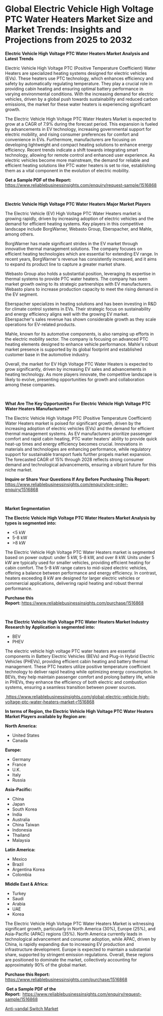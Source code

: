 <p><h1>Global Electric Vehicle High Voltage PTC Water Heaters Market Size and Market Trends: Insights and Projections from 2025 to 2032</h1></p><p><strong>Electric Vehicle High Voltage PTC Water Heaters Market Analysis and Latest Trends</strong></p>
<p><p>Electric Vehicle High Voltage PTC (Positive Temperature Coefficient) Water Heaters are specialized heating systems designed for electric vehicles (EVs). These heaters use PTC technology, which enhances efficiency and safety by automatically regulating temperature. They play a crucial role in providing cabin heating and ensuring optimal battery performance in varying environmental conditions. With the increasing demand for electric vehicles, driven by a global push towards sustainability and reduced carbon emissions, the market for these water heaters is experiencing significant growth.</p><p>The Electric Vehicle High Voltage PTC Water Heaters Market is expected to grow at a CAGR of 7.9% during the forecast period. This expansion is fueled by advancements in EV technology, increasing governmental support for electric mobility, and rising consumer preferences for comfort and convenience in EVs. Furthermore, manufacturers are focusing on developing lightweight and compact heating solutions to enhance energy efficiency. Recent trends indicate a shift towards integrating smart technology, allowing for remote control and enhanced user experience. As electric vehicles become more mainstream, the demand for reliable and efficient heating solutions like PTC water heaters is set to rise, establishing them as a vital component in the evolution of electric mobility.</p></p>
<p><strong>Get a Sample PDF of the Report:&nbsp;</strong> <a href="https://www.reliablebusinessinsights.com/enquiry/request-sample/1516868?utm_campaign=2811&utm_medium=2&utm_source=Github&utm_content=ia&utm_term=30032025&utm_id=electric-vehicle-high-voltage-ptc-water-heaters">https://www.reliablebusinessinsights.com/enquiry/request-sample/1516868</a></p>
<p>&nbsp;</p>
<p><strong>Electric Vehicle High Voltage PTC Water Heaters Major Market Players</strong></p>
<p><p>The Electric Vehicle (EV) High Voltage PTC Water Heaters market is growing rapidly, driven by increasing adoption of electric vehicles and the demand for efficient heating systems. Key players in this competitive landscape include BorgWarner, Webasto Group, Eberspacher, and Mahle, among others.</p><p>BorgWarner has made significant strides in the EV market through innovative thermal management solutions. The company focuses on efficient heating technologies which are essential for extending EV range. In recent years, BorgWarner's revenue has consistently increased, and it aims to expand its product line to capture a greater market share.</p><p>Webasto Group also holds a substantial position, leveraging its expertise in thermal systems to provide PTC water heaters. The company has seen market growth owing to its strategic partnerships with EV manufacturers. Webasto plans to increase production capacity to meet the rising demand in the EV segment.</p><p>Eberspacher specializes in heating solutions and has been investing in R&D for climate control systems in EVs. Their strategic focus on sustainability and energy efficiency aligns well with the growing EV market. Eberspacher's sales revenue has shown considerable growth as they scale operations for EV-related products.</p><p>Mahle, known for its automotive components, is also ramping up efforts in the electric mobility sector. The company is focusing on advanced PTC heating elements designed to enhance vehicle performance. Mahle's robust market presence is supported by its global footprint and established customer base in the automotive industry.</p><p>Overall, the market for EV High Voltage PTC Water Heaters is expected to grow significantly, driven by increasing EV sales and advancements in heating technology. As more players innovate, the competitive landscape is likely to evolve, presenting opportunities for growth and collaboration among these companies.</p></p>
<p>&nbsp;</p>
<p><strong>What Are The Key Opportunities For Electric Vehicle High Voltage PTC Water Heaters Manufacturers?</strong></p>
<p><p>The Electric Vehicle High Voltage PTC (Positive Temperature Coefficient) Water Heaters market is poised for significant growth, driven by the increasing adoption of electric vehicles (EVs) and the demand for efficient thermal management systems. As EV manufacturers prioritize passenger comfort and rapid cabin heating, PTC water heaters' ability to provide quick heat-up times and energy efficiency becomes crucial. Innovations in materials and technologies are enhancing performance, while regulatory support for sustainable transport fuels further propels market expansion. The forecasted CAGR of 15% through 2028 reflects strong consumer demand and technological advancements, ensuring a vibrant future for this niche market.</p></p>
<p><strong>Inquire or Share Your Questions If Any Before Purchasing This Report:</strong> <a href="https://www.reliablebusinessinsights.com/enquiry/pre-order-enquiry/1516868?utm_campaign=2811&utm_medium=2&utm_source=Github&utm_content=ia&utm_term=30032025&utm_id=electric-vehicle-high-voltage-ptc-water-heaters">https://www.reliablebusinessinsights.com/enquiry/pre-order-enquiry/1516868</a></p>
<p>&nbsp;</p>
<p><strong>Market Segmentation</strong></p>
<p><strong>The Electric Vehicle High Voltage PTC Water Heaters Market Analysis by types is segmented into:</strong></p>
<p><ul><li><5 kW</li><li>5-8 kW</li><li>>8 kW</li></ul></p>
<p><p>The Electric Vehicle High Voltage PTC Water Heaters market is segmented based on power output: under 5 kW, 5-8 kW, and over 8 kW. Units under 5 kW are typically used for smaller vehicles, providing efficient heating for cabin comfort. The 5-8 kW range caters to mid-sized electric vehicles, offering a balance between performance and energy efficiency. In contrast, heaters exceeding 8 kW are designed for larger electric vehicles or commercial applications, delivering rapid heating and robust thermal performance.</p></p>
<p><strong>Purchase this Report:&nbsp;</strong><a href="https://www.reliablebusinessinsights.com/purchase/1516868?utm_campaign=2811&utm_medium=2&utm_source=Github&utm_content=ia&utm_term=30032025&utm_id=electric-vehicle-high-voltage-ptc-water-heaters">https://www.reliablebusinessinsights.com/purchase/1516868</a></p>
<p>&nbsp;</p>
<p><strong>The Electric Vehicle High Voltage PTC Water Heaters Market Industry Research by Application is segmented into:</strong></p>
<p><ul><li>BEV</li><li>PHEV</li></ul></p>
<p><p>The electric vehicle high voltage PTC water heaters are essential components in Battery Electric Vehicles (BEVs) and Plug-in Hybrid Electric Vehicles (PHEVs), providing efficient cabin heating and battery thermal management. These PTC heaters utilize positive temperature coefficient technology to deliver rapid heating while optimizing energy consumption. In BEVs, they help maintain passenger comfort and prolong battery life, while in PHEVs, they enhance the efficiency of both electric and combustion systems, ensuring a seamless transition between power sources.</p></p>
<p><a href="https://www.reliablebusinessinsights.com/global-electric-vehicle-high-voltage-ptc-water-heaters-market-r1516868?utm_campaign=2811&utm_medium=2&utm_source=Github&utm_content=ia&utm_term=30032025&utm_id=electric-vehicle-high-voltage-ptc-water-heaters">&nbsp;https://www.reliablebusinessinsights.com/global-electric-vehicle-high-voltage-ptc-water-heaters-market-r1516868</a></p>
<p><strong>In terms of Region, the Electric Vehicle High Voltage PTC Water Heaters Market Players available by Region are:</strong></p>
<p>
    <p> <strong> North America: </strong>
        <ul>
            <li>United States</li>
            <li>Canada</li>
        </ul>
        </p> 
    <p> <strong> Europe: </strong>
        <ul>
            <li>Germany</li>
            <li>France</li>
            <li>U.K.</li>
            <li>Italy</li>
            <li>Russia</li>
        </ul>
        </p> 
    <p> <strong> Asia-Pacific: </strong>
        <ul>
            <li>China</li>
            <li>Japan</li>
            <li>South Korea</li>
            <li>India</li>
            <li>Australia</li>
            <li>China Taiwan</li>
            <li>Indonesia</li>
            <li>Thailand</li>
            <li>Malaysia</li>
        </ul>
        </p> 
    <p> <strong> Latin America: </strong>
        <ul>
            <li>Mexico</li>
            <li>Brazil</li>
            <li>Argentina Korea</li>
            <li>Colombia</li>
        </ul>
        </p> 
    <p> <strong> Middle East & Africa: </strong>
        <ul>
            <li>Turkey</li>
            <li>Saudi</li>
            <li>Arabia</li>
            <li>UAE</li>
            <li>Korea</li>
        </ul>
    </p>
    </p>
<p><p>The Electric Vehicle High Voltage PTC Water Heaters Market is witnessing significant growth, particularly in North America (30%), Europe (25%), and Asia-Pacific (APAC) regions (35%). North America currently leads in technological advancement and consumer adoption, while APAC, driven by China, is rapidly expanding due to increasing EV production and infrastructure development. Europe is expected to maintain a substantial share, supported by stringent emission regulations. Overall, these regions are positioned to dominate the market, collectively accounting for approximately 90% of the global market.</p></p>
<p><strong>Purchase this Report: </strong><a href="https://www.reliablebusinessinsights.com/purchase/1516868?utm_campaign=2811&utm_medium=2&utm_source=Github&utm_content=ia&utm_term=30032025&utm_id=electric-vehicle-high-voltage-ptc-water-heaters">https://www.reliablebusinessinsights.com/purchase/1516868</a></p>
<p>&nbsp;<strong>Get a Sample PDF of the Report:&nbsp;&nbsp;</strong><a href="https://www.reliablebusinessinsights.com/enquiry/request-sample/1516868?utm_campaign=2811&utm_medium=2&utm_source=Github&utm_content=ia&utm_term=30032025&utm_id=electric-vehicle-high-voltage-ptc-water-heaters">https://www.reliablebusinessinsights.com/enquiry/request-sample/1516868</a></p>
<p><strong></strong></p>
<p><p><a href="https://github.com/tumacaakesha78/Market-Research-Report-List-1/blob/main/anti-vandal-switch-market.md?utm_campaign=2811&utm_medium=2&utm_source=Github&utm_content=ia&utm_term=30032025&utm_id=electric-vehicle-high-voltage-ptc-water-heaters">Anti-vandal Switch Market</a></p></p>